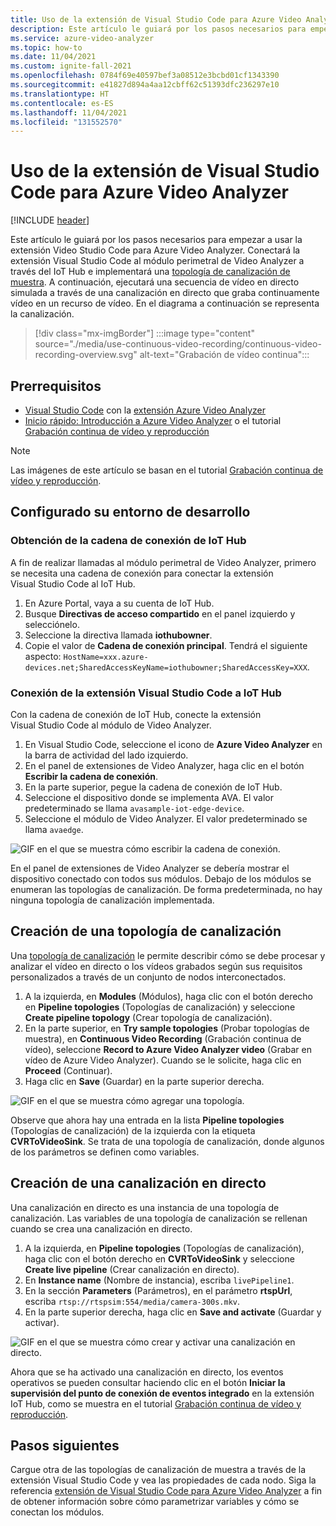```yaml
---
title: Uso de la extensión de Visual Studio Code para Azure Video Analyzer
description: Este artículo le guiará por los pasos necesarios para empezar a usar la extensión Visual Studio Code de Azure Video Analyzer.
ms.service: azure-video-analyzer
ms.topic: how-to
ms.date: 11/04/2021
ms.custom: ignite-fall-2021
ms.openlocfilehash: 0784f69e40597bef3a08512e3bcbd01cf1343390
ms.sourcegitcommit: e41827d894a4aa12cbff62c51393dfc236297e10
ms.translationtype: HT
ms.contentlocale: es-ES
ms.lasthandoff: 11/04/2021
ms.locfileid: "131552570"
---
```

# <a name="use-the-visual-studio-code-extension-for-azure-video-analyzer"></a>Uso de la extensión de Visual Studio Code para Azure Video Analyzer

[!INCLUDE [header](includes/edge-env.md)]

Este artículo le guiará por los pasos necesarios para empezar a usar la extensión Video Studio Code para Azure Video Analyzer. Conectará la extensión Visual Studio Code al módulo perimetral de Video Analyzer a través del IoT Hub e implementará una [topología de canalización de muestra](https://github.com/Azure/video-analyzer/tree/main/pipelines/live/topologies/cvr-video-sink). A continuación, ejecutará una secuencia de vídeo en directo simulada a través de una canalización en directo que graba continuamente vídeo en un recurso de vídeo. En el diagrama a continuación se representa la canalización.

> [!div class="mx-imgBorder"]
> :::image type="content" source="./media/use-continuous-video-recording/continuous-video-recording-overview.svg" alt-text="Grabación de vídeo continua":::
 
 ## <a name="prerequisites"></a>Prerrequisitos
 
* [Visual Studio Code](https://code.visualstudio.com/) con la [extensión Azure Video Analyzer](https://marketplace.visualstudio.com/items?itemName=ms-azuretools.azure-video-analyzer)
* [Inicio rápido: Introducción a Azure Video Analyzer](./get-started-detect-motion-emit-events.md) o el tutorial [Grabación continua de vídeo y reproducción](./use-continuous-video-recording.md)

 > [!NOTE]
 > Las imágenes de este artículo se basan en el tutorial [Grabación continua de vídeo y reproducción](./use-continuous-video-recording.md).    

## <a name="set-up-your-development-environment"></a>Configurado su entorno de desarrollo

### <a name="obtain-your-iot-hub-connection-string"></a>Obtención de la cadena de conexión de IoT Hub

A fin de realizar llamadas al módulo perimetral de Video Analyzer, primero se necesita una cadena de conexión para conectar la extensión Visual Studio Code al IoT Hub.

1. En Azure Portal, vaya a su cuenta de IoT Hub.
1. Busque **Directivas de acceso compartido** en el panel izquierdo y selecciónelo.
1. Seleccione la directiva llamada **iothubowner**.
1. Copie el valor de **Cadena de conexión principal**. Tendrá el siguiente aspecto: `HostName=xxx.azure-devices.net;SharedAccessKeyName=iothubowner;SharedAccessKey=XXX`.

### <a name="connect-the-visual-studio-code-extension-to-the-iot-hub"></a>Conexión de la extensión Visual Studio Code a IoT Hub

Con la cadena de conexión de IoT Hub, conecte la extensión Visual Studio Code al módulo de Video Analyzer. 

1.  En Visual Studio Code, seleccione el icono de **Azure Video Analyzer** en la barra de actividad del lado izquierdo.
1.  En el panel de extensiones de Video Analyzer, haga clic en el botón **Escribir la cadena de conexión**.
1.  En la parte superior, pegue la cadena de conexión de IoT Hub.
1.  Seleccione el dispositivo donde se implementa AVA. El valor predeterminado se llama `avasample-iot-edge-device`.
1.  Seleccione el módulo de Video Analyzer. El valor predeterminado se llama `avaedge`.

![GIF en el que se muestra cómo escribir la cadena de conexión.](./media/use-visual-studio-code-extension/enter-connection-string.gif)

En el panel de extensiones de Video Analyzer se debería mostrar el dispositivo conectado con todos sus módulos. Debajo de los módulos se enumeran las topologías de canalización. De forma predeterminada, no hay ninguna topología de canalización implementada.

## <a name="create-a-pipeline-topology"></a>Creación de una topología de canalización 

Una [topología de canalización](../pipeline.md) le permite describir cómo se debe procesar y analizar el vídeo en directo o los vídeos grabados según sus requisitos personalizados a través de un conjunto de nodos interconectados. 

1.  A la izquierda, en **Modules** (Módulos), haga clic con el botón derecho en **Pipeline topologies** (Topologías de canalización) y seleccione **Create pipeline topology** (Crear topología de canalización).
1.  En la parte superior, en **Try sample topologies** (Probar topologías de muestra), en **Continuous Video Recording** (Grabación continua de vídeo), seleccione **Record to Azure Video Analyzer video** (Grabar en vídeo de Azure Video Analyzer). Cuando se le solicite, haga clic en **Proceed** (Continuar).
1.  Haga clic en **Save** (Guardar) en la parte superior derecha.

![GIF en el que se muestra cómo agregar una topología.](./media/use-visual-studio-code-extension/add-topology.gif)

Observe que ahora hay una entrada en la lista **Pipeline topologies** (Topologías de canalización) de la izquierda con la etiqueta **CVRToVideoSink**. Se trata de una topología de canalización, donde algunos de los parámetros se definen como variables.

## <a name="create-a-live-pipeline"></a>Creación de una canalización en directo

Una canalización en directo es una instancia de una topología de canalización. Las variables de una topología de canalización se rellenan cuando se crea una canalización en directo.

1.  A la izquierda, en **Pipeline topologies** (Topologías de canalización), haga clic con el botón derecho en **CVRToVideoSink** y seleccione **Create live pipeline** (Crear canalización en directo).
1.  En **Instance name** (Nombre de instancia), escriba `livePipeline1`.
1. En la sección **Parameters** (Parámetros), en el parámetro **rtspUrl**, escriba `rtsp://rtspsim:554/media/camera-300s.mkv`.
1.  En la parte superior derecha, haga clic en **Save and activate** (Guardar y activar).

![GIF en el que se muestra cómo crear y activar una canalización en directo.](./media/use-visual-studio-code-extension/create-and-activate.gif)

Ahora que se ha activado una canalización en directo, los eventos operativos se pueden consultar haciendo clic en el botón **Iniciar la supervisión del punto de conexión de eventos integrado** en la extensión IoT Hub, como se muestra en el tutorial [Grabación continua de vídeo y reproducción](./use-continuous-video-recording.md#prepare-to-monitor-the-modules).

## <a name="next-steps"></a>Pasos siguientes

Cargue otra de las topologías de canalización de muestra a través de la extensión Visual Studio Code y vea las propiedades de cada nodo. Siga la referencia [extensión de Visual Studio Code para Azure Video Analyzer](../visual-studio-code-extension.md) a fin de obtener información sobre cómo parametrizar variables y cómo se conectan los módulos.

